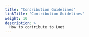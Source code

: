 ```yaml
---
title: "Contribution Guidelines"
linkTitle: "Contribution Guidelines"
weight: 10
description: >
  How to contribute to Luet
---
```

